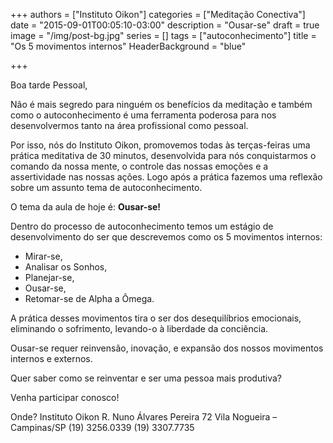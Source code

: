 +++
authors = ["Instituto Oikon"]
categories = ["Meditação Conectiva"]
date = "2015-09-01T00:05:10-03:00"
description = "Ousar-se"
draft = true
image = "/img/post-bg.jpg"
series = []
tags = ["autoconhecimento"]
title = "Os 5 movimentos internos"
  HeaderBackground = "blue"

+++

Boa tarde Pessoal,


Não é mais segredo para ninguém os benefícios da meditação e também como o autoconhecimento é uma ferramenta poderosa para nos desenvolvermos tanto na área profissional como pessoal.

Por isso, nós do Instituto Oikon, promovemos todas às terças-feiras uma prática meditativa de 30 minutos, desenvolvida para nós conquistarmos o comando da nossa mente, o controle das nossas emoções e a assertividade nas nossas ações. Logo após a prática fazemos uma reflexão sobre um assunto tema de autoconhecimento.

O tema da aula de hoje é: **Ousar-se!**

Dentro do processo de autoconhecimento temos um estágio de desenvolvimento do ser que descrevemos como os 5 movimentos internos:

- Mirar-se,
- Analisar os Sonhos,
- Planejar-se,
- Ousar-se,
- Retomar-se de Alpha a Ômega.


A prática desses movimentos tira o ser dos desequilíbrios emocionais, eliminando o sofrimento, levando-o à liberdade da conciência.

Ousar-se requer reinvensão, inovação, e expansão dos nossos movimentos internos e externos.


Quer saber como se reinventar e ser uma pessoa mais produtiva?

Venha participar conosco!

Onde?
Instituto Oikon
R. Nuno Álvares Pereira 72
Vila Nogueira – Campinas/SP
(19) 3256.0339
(19) 3307.7735
